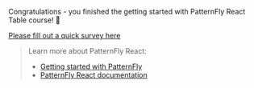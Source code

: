 Congratulations - you finished the getting started with PatternFly React Table course! 🥳

[Please fill out a quick survey here](https://redhatdg.co1.qualtrics.com/jfe/form/SV_bIRZRHYJyGsKBSt?Module=table-introtable)

> Learn more about PatternFly React:
>- [Getting started with PatternFly](https://www.patternfly.org/v4/get-started/developers)
>- [PatternFly React documentation](https://www.patternfly.org/v4/documentation/react/components/table/)
